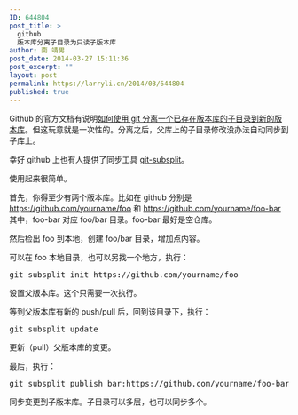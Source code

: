 ```yaml
---
ID: 644804
post_title: >
  github
  版本库分离子目录为只读子版本库
author: 南 靖男
post_date: 2014-03-27 15:11:36
post_excerpt: ""
layout: post
permalink: https://larryli.cn/2014/03/644804
published: true
---
```

Github 的官方文档有说明<a href="https://help.github.com/articles/splitting-a-subpath-out-into-a-new-repository" title="Splitting a subpath out into a new repository" target="_blank">如何使用 git 分离一个已存在版本库的子目录到新的版本库</a>。但这玩意就是一次性的。分离之后，父库上的子目录修改没办法自动同步到子库上。

幸好 github 上也有人提供了同步工具 <a href="https://github.com/dflydev/git-subsplit" title="Automate and simplify the process of managing one-way read-only subtree splits." target="_blank">git-subsplit</a>。

使用起来很简单。

首先，你得至少有两个版本库。比如在 github 分别是 https://github.com/yourname/foo 和 https://github.com/yourname/foo-bar 其中，foo-bar 对应 foo/bar 目录。foo-bar 最好是空仓库。

然后检出 foo 到本地，创建 foo/bar 目录，增加点内容。

可以在 foo 本地目录，也可以另找一个地方，执行：
<pre lang="SH" line="1">git subsplit init https://github.com/yourname/foo</pre>
设置父版本库。这个只需要一次执行。

等到父版本库有新的 push/pull 后，回到该目录下，执行：
<pre lang="SH" line="1">git subsplit update</pre>
更新（pull）父版本库的变更。

最后，执行：
<pre lang="SH" line="1">git subsplit publish bar:https://github.com/yourname/foo-bar --heads=master</pre>
同步变更到子版本库。子目录可以多层，也可以同步多个。